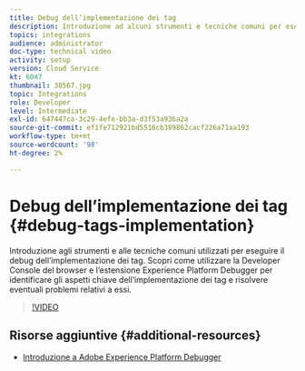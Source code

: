 ```yaml
---
title: Debug dell’implementazione dei tag
description: Introduzione ad alcuni strumenti e tecniche comuni per eseguire il debug dell’implementazione dei tag. Scopri come utilizzare la Developer Console del browser e l’estensione Experience Platform Debugger per identificare gli aspetti chiave dell’implementazione dei tag e risolvere eventuali problemi relativi a essi.
topics: integrations
audience: administrator
doc-type: technical video
activity: setup
version: Cloud Service
kt: 6047
thumbnail: 38567.jpg
topic: Integrations
role: Developer
level: Intermediate
exl-id: 647447ca-3c29-4efe-bb3a-d3f53a936a2a
source-git-commit: ef1fe712921bd5516cb389862cacf226a71aa193
workflow-type: tm+mt
source-wordcount: '98'
ht-degree: 2%

---
```


# Debug dell’implementazione dei tag {#debug-tags-implementation}

Introduzione agli strumenti e alle tecniche comuni utilizzati per eseguire il debug dell’implementazione dei tag. Scopri come utilizzare la Developer Console del browser e l’estensione Experience Platform Debugger per identificare gli aspetti chiave dell’implementazione dei tag e risolvere eventuali problemi relativi a essi.

>[!VIDEO](https://video.tv.adobe.com/v/38567?quality=12&learn=on)

## Risorse aggiuntive {#additional-resources}

* [Introduzione a Adobe Experience Platform Debugger](https://experienceleague.adobe.com/docs/platform-learn/data-collection/debugger/overview.html)
